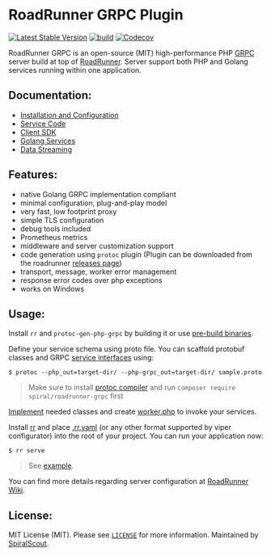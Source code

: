 # RoadRunner GRPC Plugin

[![Latest Stable Version](https://poser.pugx.org/spiral/roadrunner-grpc/version)](https://packagist.org/packages/spiral/roadrunner-grpc)
[![build](https://github.com/spiral/roadrunner-grpc/actions/workflows/ci-build.yml/badge.svg)](https://github.com/spiral/roadrunner-grpc/actions/workflows/ci-build.yml)
[![Codecov](https://codecov.io/gh/spiral/roadrunner-grpc/branch/master/graph/badge.svg)](https://codecov.io/gh/spiral/roadrunner-grpc/)

RoadRunner GRPC is an open-source (MIT) high-performance PHP [GRPC](https://grpc.io/) server build at top
of [RoadRunner](https://github.com/roadrunner-server/roadrunner). Server support both PHP and Golang services running within one
application.

Documentation:
--------

* [Installation and Configuration](https://spiral.dev/docs/grpc-configuration)
* [Service Code](https://spiral.dev/docs/grpc-service)
* [Client SDK](https://spiral.dev/docs/grpc-client)
* [Golang Services](https://spiral.dev/docs/grpc-golang)
* [Data Streaming](https://spiral.dev/docs/grpc-streaming)

Features:
--------

- native Golang GRPC implementation compliant
- minimal configuration, plug-and-play model
- very fast, low footprint proxy
- simple TLS configuration
- debug tools included
- Prometheus metrics
- middleware and server customization support
- code generation using `protoc` plugin (Plugin can be downloaded from the
  roadrunner [releases page](https://github.com/roadrunner-server/roadrunner/releases))
- transport, message, worker error management
- response error codes over php exceptions
- works on Windows

Usage:
--------
Install `rr` and `protoc-gen-php-grpc` by building it or
use [pre-build binaries](https://github.com/roadrunner-server/roadrunner/releases).

Define your service schema using proto file. You can scaffold protobuf classes and
GRPC [service interfaces](https://github.com/spiral/roadrunner-grpc/blob/master/example/echo/src/Service/EchoInterface.php)
using:

```
$ protoc --php_out=target-dir/ --php-grpc_out=target-dir/ sample.proto
```

> Make sure to install [protoc compiler](https://github.com/protocolbuffers/protobuf) and
> run `composer require spiral/roadrunner-grpc` first

[Implement](https://github.com/spiral/roadrunner-grpc/blob/master/example/echo/src/EchoService.php) needed classes and
create [worker.php](https://github.com/spiral/roadrunner-grpc/blob/master/example/echo/worker.php) to invoke your
services.

Install [rr](https://roadrunner.dev/docs/intro-install) and
place [.rr.yaml](https://github.com/spiral/roadrunner-grpc/blob/master/example/echo/.rr.yaml) (or any other format
supported by viper configurator) into the root of your project. You can run your application now:

```
$ rr serve
```

> See [example](https://github.com/spiral/roadrunner-grpc/blob/master/example).

You can find more details regarding server configuration at [RoadRunner Wiki](https://roadrunner.dev/docs).

License:
--------
MIT License (MIT). Please see [`LICENSE`](./LICENSE) for more information. Maintained
by [SpiralScout](https://spiralscout.com).
